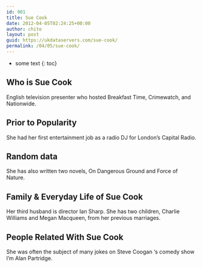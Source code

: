 ```yaml
---
id: 901
title: Sue Cook
date: 2012-04-05T02:24:25+00:00
author: chito
layout: post
guid: https://ukdataservers.com/sue-cook/
permalink: /04/05/sue-cook/
---
```


* some text
{: toc}
          
          
## Who is  Sue Cook
                  
                  
                  
English television presenter who hosted Breakfast Time, Crimewatch, and Nationwide.
                  
                
                
                
## Prior to Popularity 
                  
                  
                  
She had her first entertainment job as a radio DJ for London&#8217;s Capital Radio.
                  
                
                
                
## Random data 
                  
                  
                  
She has also written two novels, On Dangerous Ground and Force of Nature.
                  
                
                
                
## Family & Everyday Life of Sue Cook
                  
                  
                  
Her third husband is director Ian Sharp. She has two children, Charlie Williams and Megan Macqueen, from her previous marriages.
                  
                
                
                
## People Related With  Sue Cook
                  
                  
                  
She was often the subject of many jokes on Steve Coogan &#8216;s comedy show I&#8217;m Alan Partridge.
                  
                
              
            
          
          
          
    
    
  
